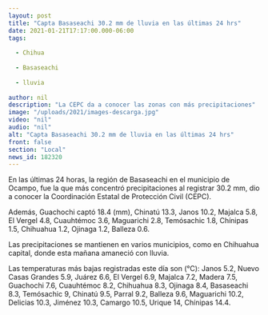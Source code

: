 ```yaml
---
layout: post
title: "Capta Basaseachi 30.2 mm de lluvia en las últimas 24 hrs"
date: 2021-01-21T17:17:00.000-06:00
tags:
  
  - Chihua
  
  - Basaseachi
  
  - lluvia
  
author: nil
description: "La CEPC da a conocer las zonas con más precipitaciones"
image: "/uploads/2021/images-descarga.jpg"
video: "nil"
audio: "nil"
alt: "Capta Basaseachi 30.2 mm de lluvia en las últimas 24 hrs"
front: false
section: "Local"
news_id: 182320
---
```


En las últimas 24 horas, la región de Basaseachi en el municipio de Ocampo, fue la que más concentró precipitaciones al registrar 30.2 mm, dio a conocer la Coordinación Estatal de Protección Civil (CEPC).

Además, Guachochi captó 18.4 (mm), Chinatú 13.3, Janos 10.2, Majalca 5.8, El Vergel 4.8, Cuauhtémoc 3.6, Maguarichi 2.8, Temósachic 1.8, Chínipas 1.5, Chihuahua 1.2, Ojinaga 1.2, Balleza 0.6.

Las precipitaciones se mantienen en varios municipios, como en Chihuahua capital, donde esta mañana amaneció con lluvia.

Las temperaturas más bajas registradas este día son (°C): Janos 5.2, Nuevo Casas Grandes 5.9, Juárez 6.6, El Vergel 6.9, Majalca 7.2, Madera 7.5, Guachochi 7.6, Cuauhtémoc 8.2, Chihuahua 8.3, Ojinaga 8.4, Basaseachi 8.3, Temósachic 9, Chinatú 9.5, Parral 9.2, Balleza 9.6, Maguarichi 10.2, Delicias 10.3, Jiménez 10.3, Camargo 10.5, Urique 14, Chínipas 14.4.
